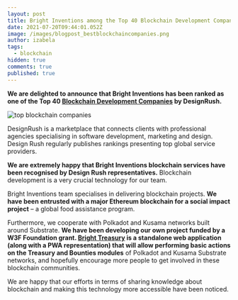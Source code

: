 ```yaml
---
layout: post
title: Bright Inventions among the Top 40 Blockchain Development Companies
date: 2021-07-20T09:44:01.052Z
image: /images/blogpost_bestblockchaincompanies.png
author: izabela
tags:
  - blockchain
hidden: true
comments: true
published: true
---
```

**We are delighted to announce that Bright Inventions has been ranked as one of the Top 40 [Blockchain Development Companies](https://www.designrush.com/agency/blockchain-development-companies) by DesignRush.**

![top blockchain companies](/images/blogpost_bestblockchaincompanies.png)

DesignRush is a marketplace that connects clients with professional agencies specialising in software development, marketing and design. Design Rush regularly publishes rankings presenting top global service providers.

**We are extremely happy that Bright Inventions blockchain services have been recognised by Design Rush representatives.** Blockchain development is a very crucial technology for our team.

Bright Inventions team specialises in delivering blockchain projects. **We have been entrusted with a major Ethereum blockchain for a social impact project** – a global food assistance program. 

Furthermore, we cooperate with Polkadot and Kusama networks built around Substrate. **We have been developing our own project funded by a W3F Foundation grant. [Bright Treasury](https://brightinventions.pl/blog/bright-treasury-a-treasury-module-application-funded-by-a-w3f-foundation-grant/) is a standalone web application (along with a PWA representation) that will allow performing basic actions on the Treasury and Bounties modules** of Polkadot and Kusama Substrate networks, and hopefully encourage more people to get involved in these blockchain communities.

We are happy that our efforts in terms of sharing knowledge about blockchain and making this technology more accessible have been noticed.
